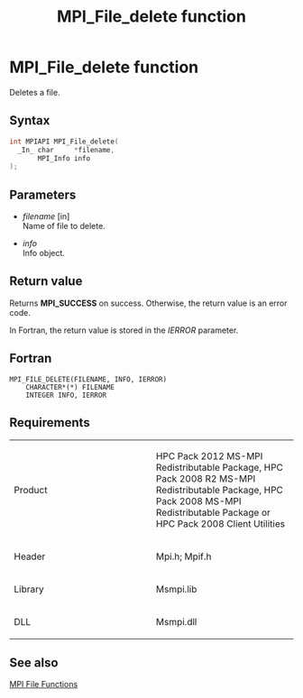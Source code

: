 ﻿---
title: MPI_File_delete function
TOCTitle: MPI_File_delete function
ms:assetid: ecfedbef-e88b-43e7-b48b-11a7ead3f788
ms:mtpsurl: https://msdn.microsoft.com/en-us/library/Dn473307(v=VS.85)
ms:contentKeyID: 59360853
ms.date: 03/28/2018
mtps_version: v=VS.85
f1_keywords:
- MPI_FILE_DELETE
- mpif/MPI_File_delete
- mpi/MPI_FILE_DELETE
dev_langs:
- C++
- C
---

# MPI\_File\_delete function

Deletes a file.

## Syntax

``` c++
int MPIAPI MPI_File_delete(
  _In_ char     *filename,
       MPI_Info info
);
```

## Parameters

  - *filename* \[in\]  
    Name of file to delete.

  - *info*  
    Info object.

## Return value

Returns **MPI\_SUCCESS** on success. Otherwise, the return value is an error code.

In Fortran, the return value is stored in the *IERROR* parameter.

## Fortran

    MPI_FILE_DELETE(FILENAME, INFO, IERROR)
        CHARACTER*(*) FILENAME
        INTEGER INFO, IERROR

## Requirements

<table>
<colgroup>
<col style="width: 50%" />
<col style="width: 50%" />
</colgroup>
<tbody>
<tr class="odd">
<td><p>Product</p></td>
<td><p>HPC Pack 2012 MS-MPI Redistributable Package, HPC Pack 2008 R2 MS-MPI Redistributable Package, HPC Pack 2008 MS-MPI Redistributable Package or HPC Pack 2008 Client Utilities</p></td>
</tr>
<tr class="even">
<td><p>Header</p></td>
<td>Mpi.h;
Mpif.h</td>
</tr>
<tr class="odd">
<td><p>Library</p></td>
<td>Msmpi.lib</td>
</tr>
<tr class="even">
<td><p>DLL</p></td>
<td>Msmpi.dll</td>
</tr>
</tbody>
</table>


## See also

[MPI File Functions](mpi-file-functions.md)

